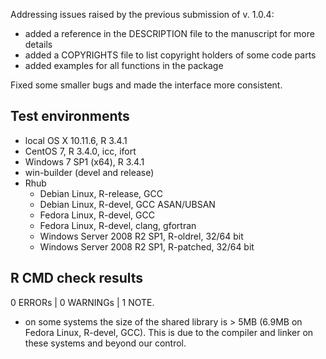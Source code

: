 Addressing issues raised by the previous submission of v. 1.0.4:
 * added a reference in the DESCRIPTION file to the manuscript for more details
 * added a COPYRIGHTS file to list copyright holders of some code parts
 * added examples for all functions in the package

Fixed some smaller bugs and made the interface more consistent.

## Test environments

* local OS X 10.11.6, R 3.4.1
* CentOS 7, R 3.4.0, icc, ifort
* Windows 7 SP1 (x64), R 3.4.1
* win-builder (devel and release)
* Rhub
  * Debian Linux, R-release, GCC
  * Debian Linux, R-devel, GCC ASAN/UBSAN
  * Fedora Linux, R-devel, GCC
  * Fedora Linux, R-devel, clang, gfortran
  * Windows Server 2008 R2 SP1, R-oldrel, 32/64 bit
  * Windows Server 2008 R2 SP1, R-patched, 32/64 bit
## R CMD check results

0 ERRORs | 0 WARNINGs | 1 NOTE.

* on some systems the size of the shared library is > 5MB (6.9MB on Fedora Linux, R-devel, GCC).
    This is due to the compiler and linker on these systems and beyond our control.
